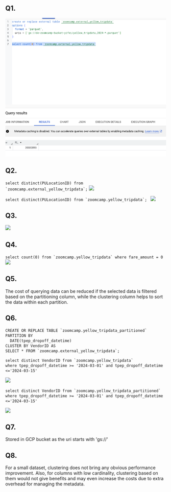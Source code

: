 ## Q1. ##
![](figures/q1.png)

## Q2. ##
``` select distinct(PULocationID) from `zoomcamp.external_yellow_tripdata`; ```
![](figures/q2a.png)

```select distinct(PULocationID) from `zoomcamp.yellow_tripdata`; ```
![](figures/q2b.png)

## Q3. ##
![](figures/q3.png)

## Q4. ##
``` select count(0) from `zoomcamp.yellow_tripdata` where fare_amount = 0 ```
![](figures/q4.png)

## Q5. ##
The cost of querying data can be reduced if the selected data is filtered based on the partitioning column, while the clustering column helps to sort the data within each partition.

## Q6. ##
```
CREATE OR REPLACE TABLE `zoomcamp.yellow_tripdata_partitioned`
PARTITION BY
  DATE(tpep_dropoff_datetime)
CLUSTER BY VendorID AS
SELECT * FROM `zoomcamp.external_yellow_tripdata`;
```

``` 
select distinct VendorID from `zoomcamp.yellow_tripdata` 
where tpep_dropoff_datetime >= '2024-03-01' and tpep_dropoff_datetime <='2024-03-15' 
```
![](figures/q6a.png)

```
select distinct VendorID from `zoomcamp.yellow_tripdata_partitioned` 
where tpep_dropoff_datetime >= '2024-03-01' and tpep_dropoff_datetime <='2024-03-15'
```
![](figures/q6b.png)

## Q7. ##
Stored in GCP bucket as the uri starts with 'gs://'

## Q8. ##
For a small dataset, clustering does not bring any obvious performance improvement. Also, for columns with low cardinality, clustering based on them would not give benefits and may even increase the costs due to extra overhead for managing the metadata.